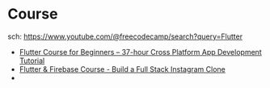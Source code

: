 # Course
sch: https://www.youtube.com/@freecodecamp/search?query=Flutter
- [Flutter Course for Beginners – 37-hour Cross Platform App Development Tutorial](https://youtu.be/VPvVD8t02U8)
- [Flutter & Firebase Course - Build a Full Stack Instagram Clone](https://youtu.be/mEPm9w5QlJM)
- 
